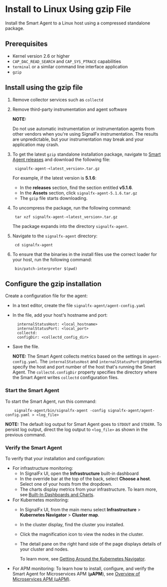 # Install to Linux Using gzip File

Install the Smart Agent to a Linux host using a compressed
standalone package.

## Prerequisites

* Kernel version 2.6 or higher
* `CAP_DAC_READ_SEARCH` and `CAP_SYS_PTRACE` capabilities
* `terminal` or a similar command line interface application
* `gzip`

## Install using the gzip file

1. Remove collector services such as `collectd`

2. Remove third-party instrumentation and agent software

   **NOTE:**

   Do not use automatic instrumentation or instrumentation agents from
   other vendors when you're using SignalFx instrumentation. The results
   are unpredictable, but your instrumentation may break and your
   application may crash.

3. To get the latest `gzip` standalone installation package, navigate to
   [Smart Agent releases](https://github.com/signalfx/signalfx-agent/releases)
   and download the following file:

        signalfx-agent-<latest_version>.tar.gz

   For example, if the latest version is **5.1.6**:

   - In the **releases** section, find the section entitled **v5.1.6**.
   - In the **Assets** section, click `signalfx-agent-5.1.6.tar.gz`
   - The `gzip` file starts downloading.

4. To uncompress the package, run the following command:

        tar xzf signalfx-agent-<latest_version>.tar.gz

   The package expands into the directory `signalfx-agent`.

5. Navigate to the `signalfx-agent` directory:

        cd signalfx-agent


6. To ensure that the binaries in the install files use the correct loader for your host, run
the following command:

        bin/patch-interpreter $(pwd)

## Configure the gzip installation

Create a configuration file for the agent:

* In a text editor, create the file `signalfx-agent/agent-config.yaml`
* In the file, add your host's hostname and port:

        internalStatusHost: <local_hostname>
        internalStatusPort: <local_port>
        collectd:
        configDir: <collectd_config_dir>

* Save the file.

  **NOTE:** The Smart Agent collects metrics based on the settings in
  `agent-config.yaml`. The `internalStatusHost` and `internalStatusPort`
  properties specify the host and port number of the host that's running the Smart Agent.
  The `collectd.configDir` property specifies the directory where the Smart Agent writes
  `collectd` configuration files.

### Start the Smart Agent

To start the Smart Agent, run this command:

        signalfx-agent/bin/signalfx-agent -config signalfx-agent/agent-config.yaml > <log_file>

**NOTE:** The default log output for Smart Agent goes to `STDOUT` and `STDERR`.
To persist log output, direct the log output to `<log_file>` as shown in
the previous command.

### Verify the Smart Agent

To verify that your installation and configuration:

* For infrastructure monitoring:
  - In SignalFx UI, open the **Infrastructure** built-in dashboard
  - In the override bar at the top of the back, select **Choose a host**. Select one of your hosts from the dropdown.
  - The charts display metrics from your infrastructure.
    To learn more, see [Built-In Dashboards and Charts](https://docs.signalfx.com/en/latest/getting-started/built-in-content/built-in-dashboards.html).
* For Kubernetes monitoring:
  - In SignalFx UI, from the main menu select **Infrastructure** > **Kubernetes Navigator** > **Cluster map**.
  - In the cluster display, find the cluster you installed.
  - Click the magnification icon to view the nodes in the cluster.
  - The detail pane on the right hand side of the page displays details of your cluster and nodes.

    To learn more, see [Getting Around the Kubernetes Navigator](https://docs.signalfx.com/en/latest/integrations/kubernetes/get-around-k8s-navigator.html).
* For APM monitoring:
  To learn how to install, configure, and verify the Smart Agent for Microservices APM (**µAPM**), see
  [Overview of Microservices APM (µAPM)](https://docs.signalfx.com/en/latest/apm2/apm2-overview/apm2-overview.html).






